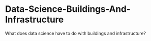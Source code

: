 # Data-Science-Buildings-And-Infrastructure
What does data science have to do with buildings and infrastructure?
